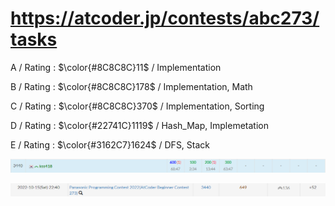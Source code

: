 # https://atcoder.jp/contests/abc273/tasks

A / Rating : $\color{#8C8C8C}11$ / Implementation

B / Rating : $\color{#8C8C8C}178$ / Implementation, Math

C / Rating : $\color{#8C8C8C}370$ / Implementation, Sorting

D / Rating : $\color{#22741C}1119$ / Hash_Map, Implemetation

E / Rating : $\color{#3162C7}1624$ / DFS, Stack  

![My Image](https://github.com/kss418/Atcoder/blob/main/ABC/Images/Standings/273.png)

![My Image](https://github.com/kss418/Atcoder/blob/main/ABC/Images/Performance/273.png)
